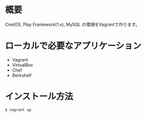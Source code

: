 # 概要

﻿CnetOS, Play Framework(1.x), MySQL の環境をVagrantで作ります。

# ローカルで必要なアプリケーション

- Vagrant
- VirtualBox
- Chef
- Berkshelf

# インストール方法

```
$ vagrant up
```
